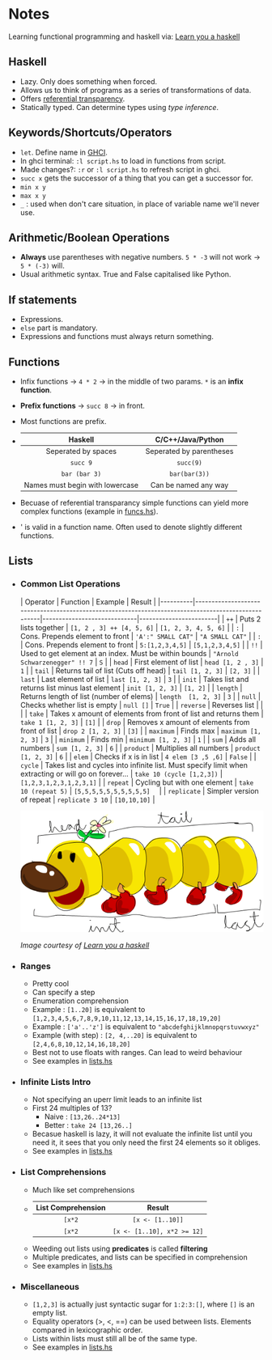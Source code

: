 # Notes
Learning functional programming and haskell via: [Learn you a haskell](http://learnyouahaskell.com/chapters)

## Haskell
  + Lazy. Only does something when forced.
  + Allows us to think of programs as a series of transformations of data.
  + Offers [referential transparency](https://stackoverflow.com/a/210871/11125533).
  + Statically typed. Can determine types using _type inference_.
  
## Keywords/Shortcuts/Operators
  + `let`. Define name in [GHCI](https://downloads.haskell.org/~ghc/latest/docs/html/users_guide/ghci.html).
  + In ghci terminal: `:l script.hs` to load in functions from script.
  + Made changes?: `:r` or `:l script.hs` to refresh script in ghci.
  + `succ x` gets the successor of a thing that you can get a successor for.
  + `min x y`
  + `max x y`
  + `_` : used when don't care situation, in place of variable name we'll never use.
  
## Arithmetic/Boolean Operations
  + **Always** use parentheses with negative numbers. `5 * -3` will not work -> `5 * (-3)` will.
  + Usual arithmetic syntax. True and False capitalised like Python.
  
## If statements
  + Expressions.
  + `else` part is mandatory.
  + Expressions and functions must always return something.
  
## Functions
  + Infix functions -> `4 * 2` -> in the middle of two params. `*` is an **infix function**.
  + **Prefix functions** -> `succ 8` -> in front.
  + Most functions are prefix.
  + Haskell | C/C++/Java/Python
    :---: | :---:
    Seperated by spaces | Seperated by parentheses
    `succ 9` | `succ(9)`
    `bar (bar 3)` | `bar(bar(3))`
    Names must begin with lowercase | Can be named any way
  
  + Becuase of referential transparancy simple functions can yield more complex functions (example in [funcs.hs](funcs.hs)).
  + ' is valid in a function name. Often used to denote slightly different functions.
    
## Lists
  + ### **Common List Operations**
    | Operator    | Function                                                                                              | Example                        | Result                    |
|----------|----------------------------------------------------------------------------------------------------|-----------------------------|------------------------|
| `++`        | Puts 2 lists together                                                                                 | `[1, 2 , 3] ++ [4, 5, 6]`      | `[1, 2, 3, 4, 5, 6]`      |
| `:`         | Cons. Prepends element to front                                                                       | `'A':" SMALL CAT"`             | `"A SMALL CAT"`           |
| `:`         | Cons. Prepends element to front                                                                       | `5:[1,2,3,4,5]`                | `[5,1,2,3,4,5]`           |
| `!!`        | Used to get element at an index. Must be within bounds                                                | `"Arnold Schwarzenegger" !! 7` | `S`                       |
| `head`      | First element of list                                                                                 | `head [1, 2 , 3]`              | `1`                       |
| `tail`      | Returns tail of list (Cuts off head)                                                                  | `tail [1, 2, 3]`               | `[2, 3]`                  |
| `last`      | Last element of list                                                                                  | `last [1, 2, 3]`               | `3`                       |
| `init`      | Takes list and returns list minus last element                                                        | `init [1, 2, 3]`               | `[1, 2]`                  |
| `length`    | Returns length of list (number of elems)                                                              | `length  [1, 2, 3]`            | `3`                       |
| `null`      | Checks whether list is empty                                                                          | `null []`                      | `True`                    |
| `reverse`   | Reverses list                                                                                         |                                |                           |
| `take`      | Takes x amount of elements from front of list and returns them                                        | `take 1 [1, 2, 3]`             | `[1]`                     |
| `drop`      | Removes x amount of elements from front of list                                                       | `drop 2 [1, 2, 3]`             | `[3]`                     |
| `maximum`   | Finds max                                                                                             | `maximum [1, 2, 3]`            | `3`                       |
| `minimum`   | Finds min                                                                                             | `minimum [1, 2, 3]`            | `1`                       |
| `sum`       | Adds all numbers                                                                                      | `sum [1, 2, 3]`                | `6`                       |
| `product`   | Multiplies all numbers                                                                                | `product [1, 2, 3]`            | `6`                       |
| `elem`      | Checks if x is in list                                                                                | `4 elem [3 ,5 ,6]`             | `False`                   |
| `cycle`     | Takes list and cycles into infinite list. Must specify limit when extracting or will go on forever... | `take 10 (cycle [1,2,3])`      | `[1,2,3,1,2,3,1,2,3,1]`   |
| `repeat`    | Cycling but with one element                                                                          | `take 10 (repeat 5)`           | `[5,5,5,5,5,5,5,5,5,5]  ` |
| `replicate` | Simpler version of repeat                                                                             | `replicate 3 10`               | `[10,10,10]`              |


    ![alt text](res/listmonster.png "List monster")

    _Image courtesy of [Learn you a haskell](http://learnyouahaskell.com/)_
    
  + ### **Ranges**
    + Pretty cool
    + Can specify a step
    + Enumeration comprehension
    + Example : `[1..20]` is equivalent to `[1,2,3,4,5,6,7,8,9,10,11,12,13,14,15,16,17,18,19,20]`
    + Example : `['a'..'z']` is equivalent to `"abcdefghijklmnopqrstuvwxyz"`
    + Example (with step) : `[2, 4,..20]` is equivalent to `[2,4,6,8,10,12,14,16,18,20]`
    + Best not to use floats with ranges. Can lead to weird behaviour
    + See examples in [lists.hs](lists.hs)

  + ### **Infinite Lists Intro**
    + Not specifying an uperr limit leads to an infinite list
    + First 24 multiples of 13?
      + Naive : `[13,26..24*13]`
      + Better : `take 24 [13,26..]`
    + Becasue haskell is lazy, it will not evaluate the infinite list until you need it, it sees that you only need the first 24 elements so it obliges.
    + See examples in [lists.hs](lists.hs)
  
  + ### **List Comprehensions**
    + Much like set comprehensions
    +  List Comprehension | Result
       :---: | :---:
       `[x*2` | `[x <- [1..10]]` | `[2,4,6,8,10,12,14,16,18,20]`
       `[x*2` | `[x <- [1..10], x*2 >= 12]` | `[12,14,16,18,20]`
    + Weeding out lists using **predicates** is called **filtering**
    + Multiple predicates, and lists can be specified in comprehension
    + See examples in [lists.hs](lists.hs)


  + ### **Miscellaneous**
    + `[1,2,3]` is actually just syntactic sugar for `1:2:3:[]`, where `[]` is an empty list.
    + Equality operators (>, <, ==) can be used between lists. Elements compared in lexicographic order.
    + Lists within lists must still all be of the same type.
    + See examples in [lists.hs](lists.hs)
